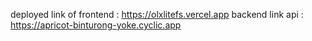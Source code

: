 deployed link of frontend :  https://olxlitefs.vercel.app
backend link api : https://apricot-binturong-yoke.cyclic.app
